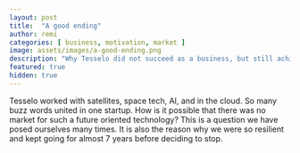 ```yaml
---
layout: post
title:  "A good ending"
author: remi
categories: [ business, motivation, market ]
image: assets/images/a-good-ending.png
description: "Why Tesselo did not succeed as a business, but still achieved many beautiful things."
featured: true
hidden: true
---
```

Tesselo worked with satellites, space tech, AI, and in the cloud. So many buzz words united in one startup.
How is it possible that there was no market for such a future oriented technology?
This is a question we have posed ourselves many times.
It is also the reason why we were so resilient and kept going for almost 7 years before deciding to stop.
